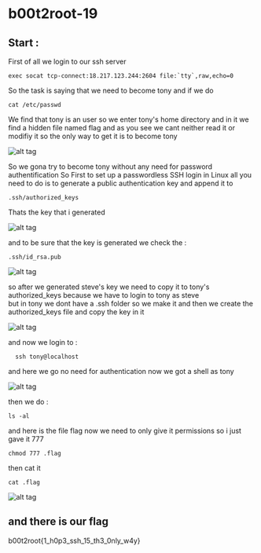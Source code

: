 # b00t2root-19

  
  
## Start :   
First of all we login to our ssh server
```
exec socat tcp-connect:18.217.123.244:2604 file:`tty`,raw,echo=0
```
So the task is saying that we need to become tony and if we do  
```
cat /etc/passwd
```
We find that tony is an user so we enter tony's home directory and in it we find a hidden file named flag and as you see we cant neither read it or modifiy it so the only way to get it is to become tony 
  
  ![alt tag](https://github.com/GodRagna/b00t2root-19/blob/master/Screenshot%20at%202019-03-31%2000-00-09.png)  
    
 So we gona try to become tony without any need for password authentification 
 So First to set up a passwordless SSH login in Linux all you need to do is to generate a public authentication key and append it to  
 ```
 .ssh/authorized_keys
 ```  
 Thats the key that i generated
  
 ![alt tag](https://github.com/GodRagna/b00t2root-19/blob/master/Screenshot%20at%202019-03-30%2022-21-35.png)
  
 and to be sure that the key is generated we check the :
 ```
 .ssh/id_rsa.pub
 ```  
 ![alt tag](https://github.com/GodRagna/b00t2root-19/blob/master/Screenshot%20at%202019-03-30%2022-24-42.png) 
  
so after we generated steve's key we need to copy it to tony's authorized_keys because we have to login to tony as steve    
but in tony we dont have a .ssh folder so we make it and then we create the authorized_keys file and copy the key in it   
  
![alt tag](https://github.com/GodRagna/b00t2root-19/blob/master/Screenshot%20at%202019-03-30%2022-34-00.png)

  and now we login to :  
  ```
    ssh tony@localhost
   ```
   and here we go no need for authentication now we got a shell as tony   
    
   ![alt tag](https://github.com/GodRagna/b00t2root-19/blob/master/Screenshot%20at%202019-03-30%2022-35-30.png)
    
  then we do :  
  ```
  ls -al
  ```
  and here is the file flag now we need to only give it permissions so i just gave it 777
  ```
  chmod 777 .flag
  ```
  then cat it 
  ```
  cat .flag
  ```
  ![alt tag](https://github.com/GodRagna/b00t2root-19/blob/master/Screenshot%20at%202019-03-30%2022-38-00.png)  
  
  ## and there is our flag 
  b00t2root{1_h0p3_ssh_15_th3_0nly_w4y}
